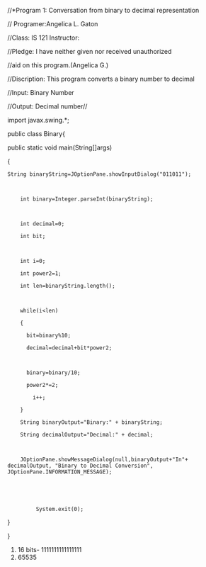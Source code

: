 //*Program 1: Conversation from binary to decimal representation

// Programer:Angelica L. Gaton

//Class: IS 121 Instructor:

  //Pledge: I have neither given nor received unauthorized

  //aid on this program.(Angelica G.)

//Discription: This program converts a binary number to decimal

//Input: Binary Number

//Output: Decimal number//

  

import javax.swing.*;

public class Binary{

  

  public static void main(String[]args)

  {

    String binaryString=JOptionPane.showInputDialog("011011");

    

        int binary=Integer.parseInt(binaryString);

        

        int decimal=0;

        int bit;

        

        int i=0;

        int power2=1;

        int len=binaryString.length();

        

        while(i<len)

        {

          bit=binary%10;

          decimal=decimal+bit*power2;

          

          binary=binary/10;

          power2*=2;

            i++;

        }

        String binaryOutput="Binary:" + binaryString;

        String decimalOutput="Decimal:" + decimal;

        

        JOptionPane.showMessageDialog(null,binaryOutput+"In"+ decimalOutput, "Binary to Decimal Conversion", JOptionPane.INFORMATION_MESSAGE);

        

        

             System.exit(0);

  }

  }
  
  
  
  1. 16 bits- 1111111111111111
  2. 65535
